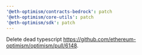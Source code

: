```yaml
---
'@eth-optimism/contracts-bedrock': patch
'@eth-optimism/core-utils': patch
'@eth-optimism/sdk': patch
---
```


Delete dead typescript https://github.com/ethereum-optimism/optimism/pull/6148.
